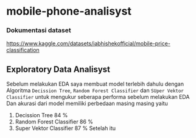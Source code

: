 # mobile-phone-analisyst

### Dokumentasi dataset
https://www.kaggle.com/datasets/iabhishekofficial/mobile-price-classification

## Exploratory Data Analisyst
Sebelum melakukan EDA saya membuat model terlebih dahulu dengan Algoritma `Decission Tree`, `Random Forest Classifier` dan `SUper Vektor Classifier` untuk mengukur seberapa performa sebelum melakukan EDA\
Dan akurasi dari model memiliki perbedaan masing masing yaitu
1. Decission Tree 84 %
2. Random Forest Classifier 86 %
3. Super Vektor Classifier 87 %
Setelah itu
